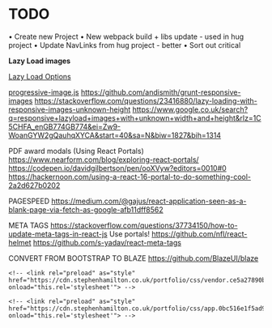 # TODO

• Create new Project
• New webpack build + libs update - used in hug project
• Update NavLinks from hug project - better
• Sort out critical

**Lazy Load images**

[Lazy Load Options](https://www.sitepoint.com/five-techniques-lazy-load-images-website-performance/)

[progressive-image.js](https://codepen.io/craigbuckler/pen/yPqLXW)
https://github.com/andismith/grunt-responsive-images
https://stackoverflow.com/questions/23416880/lazy-loading-with-responsive-images-unknown-height
https://www.google.co.uk/search?q=responsive+lazyload+images+with+unknown+width+and+height&rlz=1C5CHFA_enGB774GB774&ei=Zw9-WoanGYW2gQauhqXYCA&start=40&sa=N&biw=1827&bih=1314

PDF award modals (Using React Portals)
https://www.nearform.com/blog/exploring-react-portals/
https://codepen.io/davidgilbertson/pen/ooXVyw?editors=0010#0
https://hackernoon.com/using-a-react-16-portal-to-do-something-cool-2a2d627b0202

PAGESPEED
https://medium.com/@gajus/react-application-seen-as-a-blank-page-via-fetch-as-google-afb11dff8562


META TAGS
https://stackoverflow.com/questions/37734150/how-to-update-meta-tags-in-react-js
Use portals!
https://github.com/nfl/react-helmet
https://github.com/s-yadav/react-meta-tags

CONVERT FROM BOOTSTRAP TO BLAZE
https://github.com/BlazeUI/blaze


    <!-- <link rel="preload" as="style" href="https://cdn.stephenhamilton.co.uk/portfolio/css/vendor.ce5a27890b41ebbc7f88d773a2905ff5.css" onload="this.rel='stylesheet'"> -->
    
    <!-- <link rel="preload" as="style" href="https://cdn.stephenhamilton.co.uk/portfolio/css/app.0bc516e1f5ad9c1fbe65a9ac467f0d4b.css" onload="this.rel='stylesheet'"> -->